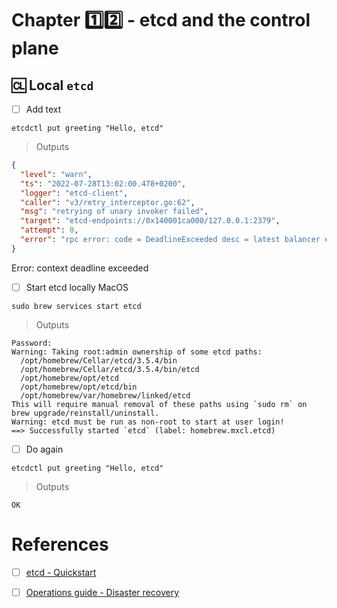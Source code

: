 # Chapter :one::two: - etcd and the control plane


## :cl: Local `etcd`

- [ ] Add text

```
etcdctl put greeting "Hello, etcd"
```
> Outputs
```json
{
  "level": "warn",
  "ts": "2022-07-28T13:02:00.478+0200",
  "logger": "etcd-client",
  "caller": "v3/retry_interceptor.go:62",
  "msg": "retrying of unary invoker failed",
  "target": "etcd-endpoints://0x140001ca000/127.0.0.1:2379",
  "attempt": 0,
  "error": "rpc error: code = DeadlineExceeded desc = latest balancer error: last connection error: connection error: desc = \"transport: Error while dialing dial tcp 127.0.0.1:2379: connect: connection refused\""
}
```
Error: context deadline exceeded

- [ ] Start etcd locally MacOS

```
sudo brew services start etcd
```
> Outputs
```
Password:
Warning: Taking root:admin ownership of some etcd paths:
  /opt/homebrew/Cellar/etcd/3.5.4/bin
  /opt/homebrew/Cellar/etcd/3.5.4/bin/etcd
  /opt/homebrew/opt/etcd
  /opt/homebrew/opt/etcd/bin
  /opt/homebrew/var/homebrew/linked/etcd
This will require manual removal of these paths using `sudo rm` on
brew upgrade/reinstall/uninstall.
Warning: etcd must be run as non-root to start at user login!
==> Successfully started `etcd` (label: homebrew.mxcl.etcd)
```

- [ ] Do again

```
etcdctl put greeting "Hello, etcd"
```
> Outputs
```
OK
```

# References

- [ ] [etcd - Quickstart](https://etcd.io/docs/v3.5/quickstart/)

- [ ] [Operations guide - Disaster recovery](https://etcd.io/docs/v3.5/op-guide/recovery)
